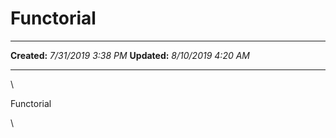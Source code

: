 Functorial
==========

  -------------- ---------------------
  **Created:**   *7/31/2019 3:38 PM*
  **Updated:**   *8/10/2019 4:20 AM*
  -------------- ---------------------

\

Functorial

\

 
